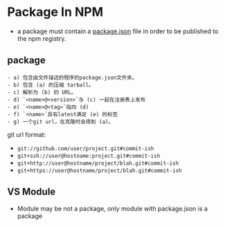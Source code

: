 # Package In NPM

- a package must contain a [package.json](nodejs-package-json.md) file in order to be published to the npm registry.

## package

~~~
- a) 包含由文件描述的程序的package.json文件夹。
- b) 包含 (a) 的压缩 tarball。
- c) 解析为 (b) 的 URL。
- d) `<name>@<version>`与 (c) 一起在注册表上发布
- e) `<name>@<tag>`指向 (d)
- f) `<name>`具有latest满足 (e) 的标签
- g) 一个git url，在克隆时会得到 (a)。
~~~

git url format:

- `git://github.com/user/project.git#commit-ish`
- `git+ssh://user@hostname:project.git#commit-ish`
- `git+http://user@hostname/project/blah.git#commit-ish`
- `git+https://user@hostname/project/blah.git#commit-ish`

## VS Module

- Module may be not a package, only module with package.json is a package
